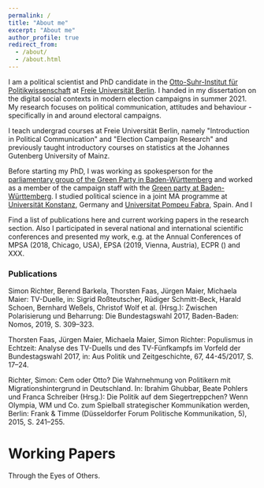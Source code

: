 ```yaml
---
permalink: /
title: "About me"
excerpt: "About me"
author_profile: true
redirect_from:
  - /about/
  - /about.html
---
```


I am a political scientist and PhD candidate in the [Otto-Suhr-Institut für Politikwissenschaft](https://www.polsoz.fu-berlin.de/polwiss/index.html) at [Freie Universität Berlin](https://www.fu-berlin.de/). I handed in my dissertation on the digital social contexts in modern election campaigns in summer 2021. My research focuses on political communication, attitudes and behaviour - specifically in and around electoral campaigns.

I teach undergrad courses at Freie Universität Berlin, namely "Introduction in Political Communication" and "Election Campaign Research" and previously taught introductory courses on statistics at the Johannes Gutenberg University of Mainz.

Before starting my PhD, I was working as spokesperson for the [parliamentary group of the Green Party in Baden-Württemberg](https://www.gruene-landtag-bw.de/) and worked as a member of the campaign staff with the [Green party at Baden-Württemberg](https://www.gruene-bw.de/). I studied political science in a joint MA programme at [Universität Konstanz](https://www.uni-konstanz.de/), Germany and [Universitat Pompeu Fabra](https://www.uni-konstanz.de/), Spain. And I 

Find a list of publications here and current working papers in the research section. Also I participated in several national and international scientific conferences and presented my work, e.g. at the Annual Conferences of MPSA (2018, Chicago, USA), EPSA (2019, Vienna, Austria), ECPR () and XXX.



### Publications

Simon Richter, Berend Barkela, Thorsten Faas, Jürgen Maier, Michaela Maier: TV-Duelle, in: Sigrid Roßteutscher, Rüdiger Schmitt-Beck, Harald Schoen, Bernhard Weßels, Christof Wolf et al. (Hrsg.): Zwischen Polarisierung und Beharrung: Die Bundestagswahl 2017, Baden-Baden: Nomos, 2019, S. 309–323.

Thorsten Faas, Jürgen Maier, Michaela Maier, Simon Richter: Populismus in Echtzeit: Analyse des TV-Duells und des TV-Fünfkampfs im Vorfeld der Bundestagswahl 2017, in: Aus Politik und Zeitgeschichte, 67, 44-45/2017, S. 17–24.

Richter, Simon: Cem oder Otto? Die Wahrnehmung von Politikern mit Migrationshintergrund in Deutschland. In: Ibrahim Ghubbar, Beate Pohlers und Franca Schreiber (Hrsg.): Die Politik auf dem Siegertreppchen? Wenn Olympia, WM und Co. zum Spielball strategischer Kommunikation werden, Berlin: Frank & Timme (Düsseldorfer Forum Politische Kommunikation, 5), 2015, S. 241–255.


Working Papers
======
Through the Eyes of Others.
